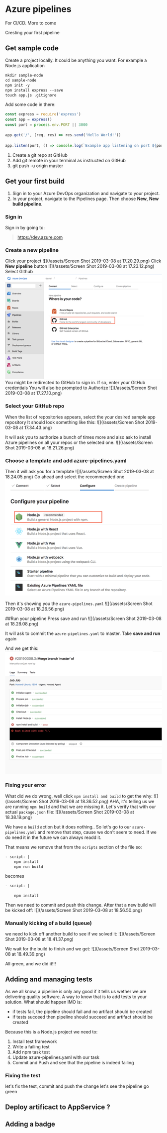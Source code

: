 # Azure pipelines

For CI/CD. More to come

Cresting your first pipeline

## Get sample code

Create a project locally. It could be anything you want. For example a Node.js application

```
mkdir sample-node
cd sample-node
npm init -y
npm install express --save
touch app.js .gitignore
```

Add some code in there:
```js
const express = require('express')
const app = express()
const port = process.env.PORT || 3000

app.get('/', (req, res) => res.send('Hello World!'))

app.listen(port, () => console.log(`Example app listening on port ${port}!`))
```

1. Create a git repo at GitHub
2. Add git remote in your terminal as instructed on GitHub
3. git push -u origin master


## Get your first build
1. Sign in to your Azure DevOps organization and navigate to your project.
2. In your project, navigate to the Pipelines page. Then choose **New**, **New build pipeline**. 

### Sign in
Sign in by going to: 

> https://dev.azure.com


### Create a new pipeline
Click your project
![](/assets/Screen Shot 2019-03-08 at 17.20.29.png)
Click **New pipeline** button
![](/assets/Screen Shot 2019-03-08 at 17.23.12.png)
Select Github
![](/assets/pipeline-github.png)
You might be redirected to GitHub to sign in. If so, enter your GitHub credentials
You will also be prompted to Authorize
![](/assets/Screen Shot 2019-03-08 at 17.27.10.png)

### Select your GitHub repo
When the list of repositories appears, select the your desired sample app repository
It should look something like this:
![](/assets/Screen Shot 2019-03-08 at 17.34.43.png)

It will ask you to authorize a bunch of times more and also ask to install Azure pipelines on all your repos or the selected one. 
![](/assets/Screen Shot 2019-03-08 at 18.21.26.png)

### Choose a template and add azure-pipelines.yaml
Then it will ask you for a template
![](/assets/Screen Shot 2019-03-08 at 18.24.05.png)
Go ahead and select the recommended one
![](/assets/pipeline-template.png)

Then it's showing you the `azure-pipelines.yaml`
![](/assets/Screen Shot 2019-03-08 at 18.26.56.png)

##Run your pipeline
Press save and run
![](/assets/Screen Shot 2019-03-08 at 18.28.08.png)

It will ask to commit the `azure-pipelines.yaml` to master. Take **save and run** again

And we get this:
![](/assets/pipeline-build-failure.png)

### Fixing your error

What did we do wrong, well click `npm install and build` to get the why:
![](/assets/Screen Shot 2019-03-08 at 18.36.52.png)
AHA, it's telling us we are running `npm build` and that we are missing it. Let's verify that with our actual `package.json` file:
![](/assets/Screen Shot 2019-03-08 at 18.38.19.png)

We have a `build` action but it does nothing.. So let's go to our `azure-pipelines.yaml` and remove that step, cause we don't seem to need. If we do need it in the future we can always readd it.

That means we remove that from the `scripts` section of the file so:

```
- script: |
    npm install
    npm run build
```

becomes

```
- script: |
   
    npm install
```
Then we need to commit and push this change. After that a new build will be kicked off:
![](/assets/Screen Shot 2019-03-08 at 18.56.50.png)

### Manually kicking of a build (queue)

we need to kick off another build to see if we solved it:
![](/assets/Screen Shot 2019-03-08 at 18.41.37.png)

We wait for the build to finish and we get:
![](/assets/Screen Shot 2019-03-08 at 18.49.39.png)

All green, and we did it!!!

## Adding and managing tests
As we all know, a pipeline is only any good if it tells us wether we are delivering quality software. A way to know that is to add tests to your solution. What should happen IMO is:

- if tests fail, the pipeline should fail and no artifact should be created
- if tests succeed then pipeline should succeed and artifact should be created

Because this is a Node.js project we need to:
1. Install test framework
2. Write a failing test
3. Add npm task test
4. Update azure-pipelines.yaml with our task
5. Commit and Push and see that the pipeline is indeed failing

### Fixing the test
let's fix the test, commit and push the change
let's see the pipeline go green


## Deploy artificact to AppService ?

## Adding a badge



